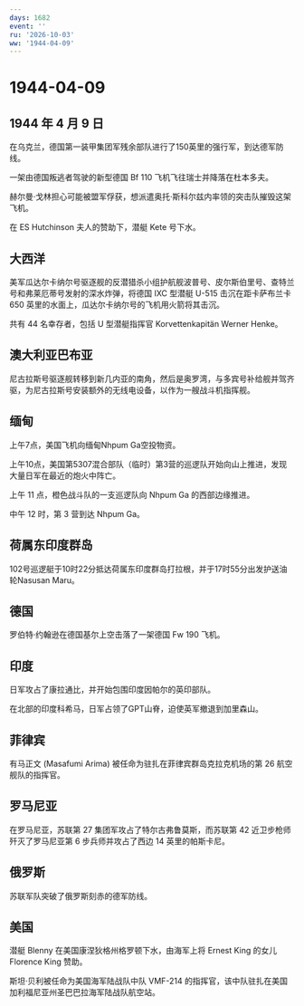 ```yaml
---
days: 1682
event: ''
ru: '2026-10-03'
ww: '1944-04-09'
---
```


# 1944-04-09

## 1944 年 4 月 9 日

在乌克兰，德国第一装甲集团军残余部队进行了150英里的强行军，到达德军防线。

一架由德国叛逃者驾驶的新型德国 Bf 110 飞机飞往瑞士并降落在杜本多夫。

赫尔曼·戈林担心可能被盟军俘获，想派遣奥托·斯科尔兹内率领的突击队摧毁这架飞机。

在 ES Hutchinson 夫人的赞助下，潜艇 Kete 号下水。

## 大西洋

美军瓜达尔卡纳尔号驱逐舰的反潜猎杀小组护航舰波普号、皮尔斯伯里号、查特兰号和弗莱厄蒂号发射的深水炸弹，将德国
IXC 型潜艇 U-515 击沉在距卡萨布兰卡 650
英里的水面上，瓜达尔卡纳尔号的飞机用火箭将其击沉。

共有 44 名幸存者，包括 U 型潜艇指挥官 Korvettenkapitän Werner Henke。

## 澳大利亚巴布亚

尼古拉斯号驱逐舰转移到新几内亚的南角，然后是奥罗湾，与多宾号补给舰并驾齐驱，为尼古拉斯号安装额外的无线电设备，以作为一艘战斗机指挥舰。

## 缅甸

上午7点，美国飞机向缅甸Nhpum Ga空投物资。

上午10点，美国第5307混合部队（临时）第3营的巡逻队开始向山上推进，发现大量日军在最近的炮火中阵亡。

上午 11 点，橙色战斗队的一支巡逻队向 Nhpum Ga 的西部边缘推进。

中午 12 时，第 3 营到达 Nhpum Ga。

## 荷属东印度群岛

102号巡逻艇于10时22分抵达荷属东印度群岛打拉根，并于17时55分出发护送油轮Nasusan
Maru。

## 德国

罗伯特·约翰逊在德国基尔上空击落了一架德国 Fw 190 飞机。

## 印度

日军攻占了康拉通比，并开始包围印度因帕尔的英印部队。

在北部的印度科希马，日军占领了GPT山脊，迫使英军撤退到加里森山。

## 菲律宾

有马正文 (Masafumi Arima) 被任命为驻扎在菲律宾群岛克拉克机场的第 26
航空舰队的指挥官。

## 罗马尼亚

在罗马尼亚，苏联第 27 集团军攻占了特尔古弗鲁莫斯，而苏联第 42
近卫步枪师歼灭了罗马尼亚第 6 步兵师并攻占了西边 14 英里的帕斯卡尼。

## 俄罗斯

苏联军队突破了俄罗斯刻赤的德军防线。

## 美国

潜艇 Blenny 在美国康涅狄格州格罗顿下水，由海军上将 Ernest King 的女儿
Florence King 赞助。

斯坦·贝利被任命为美国海军陆战队中队 VMF-214
的指挥官，该中队驻扎在美国加利福尼亚州圣巴巴拉海军陆战队航空站。